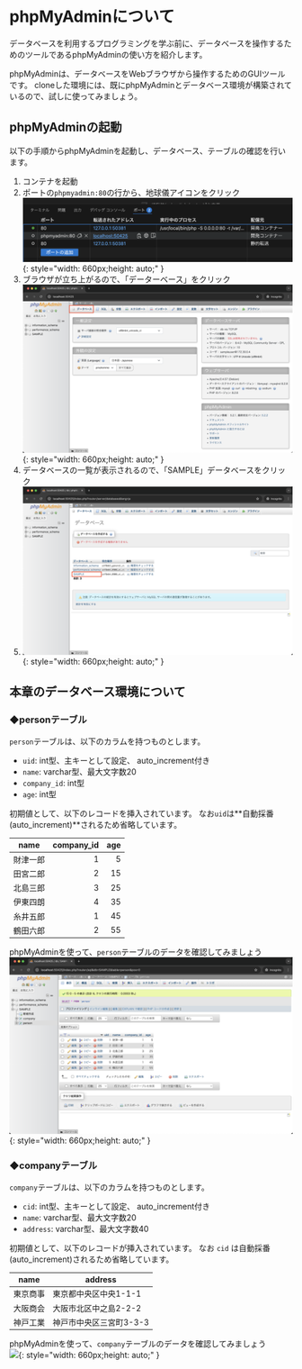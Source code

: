 # phpMyAdminについて

データベースを利用するプログラミングを学ぶ前に、データベースを操作するためのツールであるphpMyAdminの使い方を紹介します。

phpMyAdminは、データベースをWebブラウザから操作するためのGUIツールです。
cloneした環境には、既にphpMyAdminとデータベース環境が構築されているので、試しに使ってみましょう。

## phpMyAdminの起動

以下の手順からphpMyAdminを起動し、データベース、テーブルの確認を行います。

1. コンテナを起動
2. ポートの`phpmyadmin:80`の行から、地球儀アイコンをクリック<br>
   ![](./images/port_phpmyadmin.png){: style="width: 660px;height: auto;" }
3. ブラウザが立ち上がるので、「データーベース」をクリック<br>
   ![](./images/top_phpmyadmin.png){: style="width: 660px;height: auto;" }
4. データベースの一覧が表示されるので、「SAMPLE」データベースをクリック
5. ![](./images/database_phpmyadmin.png){: style="width: 660px;height: auto;" }

## 本章のデータベース環境について

### ◆personテーブル

`person`テーブルは、以下のカラムを持つものとします。

* `uid`: int型、主キーとして設定、 auto_increment付き
* `name`: varchar型、最大文字数20
* `company_id`: int型
* `age`: int型

初期値として、以下のレコードを挿入されています。
なお`uid`は**自動採番(auto_increment)**されるため省略しています。

|  name |company_id|age|
|-------|---------:|--:|
|財津一郎|          1| 5|
|田宮二郎|          2|15|
|北島三郎|          3|25|
|伊東四朗|          4|35|
|糸井五郎|          1|45|
|鶴田六郎|          2|55|

phpMyAdminを使って、`person`テーブルのデータを確認してみましょう<br>
![](./images/person_phpmyadmin.png){: style="width: 660px;height: auto;" }

### ◆companyテーブル

`company`テーブルは、以下のカラムを持つものとします。

* `cid`: int型、主キーとして設定、 auto_increment付き
* `name`: varchar型、最大文字数20
* `address`: varchar型、最大文字数40

初期値として、以下のレコードが挿入されています。
なお `cid` は自動採番(auto_increment)されるため省略しています。

|  name |address          |
|-------|-----------------|
|東京商事|東京都中央区中央1-1-1|
|大阪商会|大阪市北区中之島2-2-2|
|神戸工業|神戸市中央区三宮町3-3-3|

phpMyAdminを使って、`company`テーブルのデータを確認してみましょう<br>
![](./images/company_phpmyadmin.png){: style="width: 660px;height: auto;" }
